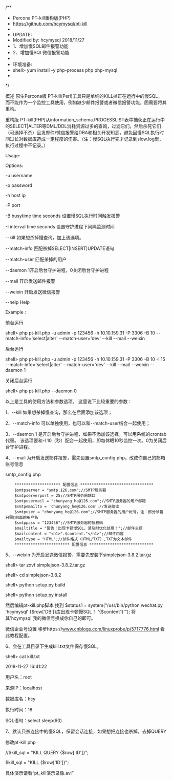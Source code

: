 /**
 * Percona PT-kill重构版(PHP)
 * https://github.com/hcymysql/pt-kill
 *
 * UPDATE:
 * Modified by: hcymysql 2018/11/27
 * 1、增加慢SQL邮件报警功能
 * 2、增加慢SQL微信报警功能
 *
 * 环境准备: 
 * shell> yum install -y php-process php php-mysql
 *  
 */

概述
原生Percona版 PT-kill(Perl)工具只是单纯的KILL掉正在运行中的慢SQL，而不能作为一个监控工具使用，例如缺少邮件报警或者微信报警功能，固需要将其重构。

重构版 PT-kill(PHP)从information_schema.PROCESSLIST表中捕获正在运行中的SELECT|ALTER等DML/DDL消耗资源过多的查询，过滤它们，然后杀死它们（可选择不杀）且发邮件/微信报警给DBA和相关开发知悉，避免因慢SQL执行时间过长对数据库造成一定程度的伤害。（注：慢SQL执行完才记录到slow.log里，执行过程中不记录。）

Usage:

  Options:
  
  -u  username
  
  -p  password
  
  -h  host ip
  
  -P  port
  
  -B  busytime time seconds 设置慢SQL执行时间触发报警
  
  -I  interval time seconds 设置守护进程下间隔监测时间
  
  --kill 如果想杀掉慢查询，加上该选项。
  
  --match-info 匹配杀掉SELECT|INSERT|UPDATE语句
  
  --match-user 匹配杀掉的用户
  
  --daemon 1开启后台守护进程，0关闭后台守护进程
  
  --mail 开启发送邮件报警
  
  --weixin 开启发送微信报警
  
  --help  Help
 

Example :

   前台运行
   
   shell> php pt-kill.php -u admin -p 123456 -h 10.10.159.31 -P 3306 -B 10  --match-info='select|alter' --match-user='dev' --kill --mail --weixin

   后台运行
   
   shell> php pt-kill.php -u admin -p 123456 -h 10.10.159.31 -P 3306 -B 10  -I 15 --match-info='select|alter' --match-user='dev' --kill --mail --weixin --daemon 1
   	   
   关闭后台运行
   
   shell> php pt-kill.php --daemon 0

以上是工具的使用方法和参数选项。
这里说下比较重要的参数：

1、--kill 如果想杀掉慢查询，那么在后面添加该选项；

2、--match-info 可以单独使用，也可以和--match-user结合一起使用；

3、--daemon 1 是开启后台守护进程，如果不添加该选择，可以用系统的crontab代替。
   该选项要和-I 10（秒）配合一起使用，即每休眠10秒监控一次。0为关闭后台守护进程。

4、--mail 为开启发送邮件报警，需先设置smtp_config.php，改成你自己的邮箱账号信息

smtp_config.php

        ******************** 配置信息 ********************************
        $smtpserver = "smtp.126.com";//SMTP服务器
        $smtpserverport = 25;//SMTP服务器端口
        $smtpusermail = "chunyang_he@126.com";//SMTP服务器的用户邮箱
        $smtpemailto = 'chunyang_he@126.com';//发送给谁
        $smtpuser = "chunyang_he@126.com";//SMTP服务器的用户帐号，注：部分邮箱只需@前面的用户名
        $smtppass = "123456";//SMTP服务器的授权码
        $mailtitle = "警告！出现卡顿慢SQL，请及时优化处理！";//邮件主题
        $mailcontent = "<h1>".$content."</h1>";//邮件内容
        $mailtype = "HTML";//邮件格式（HTML/TXT）,TXT为文本邮件
        ************************ 配置信息 ****************************

5、--weixin 为开启发送微信报警，需要先安装下simplejson-3.8.2.tar.gz

shell> tar zxvf simplejson-3.8.2.tar.gz

shell> cd simplejson-3.8.2

shell> python setup.py build

shell> python setup.py install


然后编辑pt-kill.php脚本
找到
$status1 = system("/usr/bin/python  wechat.py  'hcymysql' {$row['DB']}库出现卡顿慢SQL！ '{$content1}'");
将其'hcymysql'我的微信号换成你自己的即可。

微信企业号设置
移步https://www.cnblogs.com/linuxprobe/p/5717776.html 看此教程配置。

6、会在工具目录下生成kill.txt文件保存慢SQL。

shell> cat kill.txt

2018-11-27 16:41:22

用户名：root

来源IP：localhost

数据库名：hcy

执行时间：18

SQL语句：select sleep(60)


7、默认只杀连接中的慢SQL，保留会话连接，如果想把连接也杀掉，去掉QUERY

修改pt-kill.php

//$kill_sql = "KILL QUERY {$row['ID']}"; 

$kill_sql = "KILL {$row['ID']}";

具体演示请看“pt_kill演示录像.avi”


